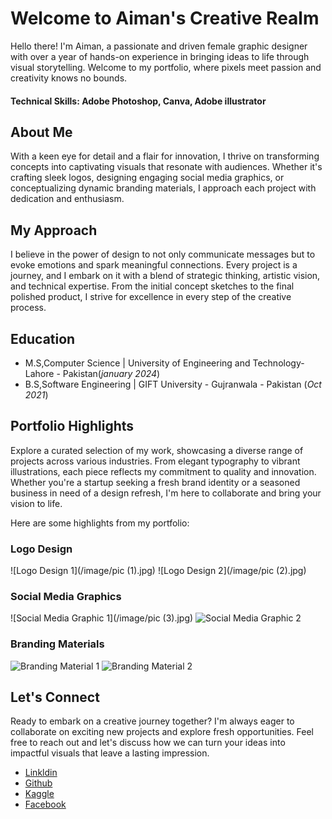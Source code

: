 # Welcome to Aiman's Creative Realm

Hello there! I'm Aiman, a passionate and driven female graphic designer with over a year of hands-on experience in bringing ideas to life through visual storytelling. Welcome to my portfolio, where pixels meet passion and creativity knows no bounds.

#### Technical Skills: Adobe Photoshop, Canva, Adobe illustrator

## About Me
With a keen eye for detail and a flair for innovation, I thrive on transforming concepts into captivating visuals that resonate with audiences. Whether it's crafting sleek logos, designing engaging social media graphics, or conceptualizing dynamic branding materials, I approach each project with dedication and enthusiasm.

## My Approach
I believe in the power of design to not only communicate messages but to evoke emotions and spark meaningful connections. Every project is a journey, and I embark on it with a blend of strategic thinking, artistic vision, and technical expertise. From the initial concept sketches to the final polished product, I strive for excellence in every step of the creative process.


## Education
- M.S,Computer Science | University of Engineering and Technology- Lahore - Pakistan(_january 2024_)	 			        		
- B.S,Software Engineering | GIFT University - Gujranwala - Pakistan (_Oct 2021_)


## Portfolio Highlights
Explore a curated selection of my work, showcasing a diverse range of projects across various industries. From elegant typography to vibrant illustrations, each piece reflects my commitment to quality and innovation. Whether you're a startup seeking a fresh brand identity or a seasoned business in need of a design refresh, I'm here to collaborate and bring your vision to life.

Here are some highlights from my portfolio:

### Logo Design
![Logo Design 1](/image/pic (1).jpg)
![Logo Design 2](/image/pic (2).jpg)

### Social Media Graphics
![Social Media Graphic 1](/image/pic (3).jpg)
![Social Media Graphic 2](/path/to/social2.jpg)

### Branding Materials
![Branding Material 1](/path/to/branding1.jpg)
![Branding Material 2](/path/to/branding2.jpg)
## Let's Connect
Ready to embark on a creative journey together? I'm always eager to collaborate on exciting new projects and explore fresh opportunities. Feel free to reach out and let's discuss how we can turn your ideas into impactful visuals that leave a lasting impression.

- [Linkldin](https://www.linkedin.com/in/zuhaib-hussain-butt-6628141a4/?originalSubdomain=pk)
- [Github](https://github.com/zuhaibbutt786)
- [Kaggle](https://www.kaggle.com/zuhaibbutt)
- [Facebook](https://www.facebook.com/zuhaib.butt.50/)

